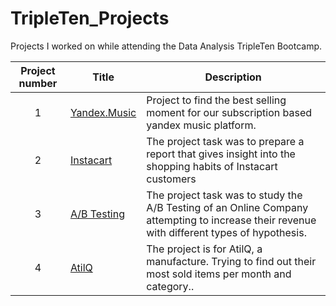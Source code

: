 # TripleTen_Projects
Projects I worked on while attending the Data Analysis TripleTen Bootcamp.


| Project number | Title | Description |
| :-----------: | ----------- |----------- |
| 1 | [Yandex.Music](https://github.com/Jenner-Valdez/Yandex.Music)| Project to find the best selling moment for our subscription based yandex music platform. |
| 2 | [Instacart](https://github.com/Jenner-Valdez/Yandex.Music) | The project task was to prepare a report that gives insight into the shopping habits of Instacart customers |
| 3 | [A/B Testing](https://github.com/Jenner-Valdez/A-B-testing) | The project task was to study the A/B Testing of an Online Company attempting to increase their revenue with different types of hypothesis. |
| 4 | [AtilQ](https://github.com/Jenner-Valdez/AtilQ) | The project is for AtilQ, a manufacture. Trying to find out their most sold items per month and category.. |
